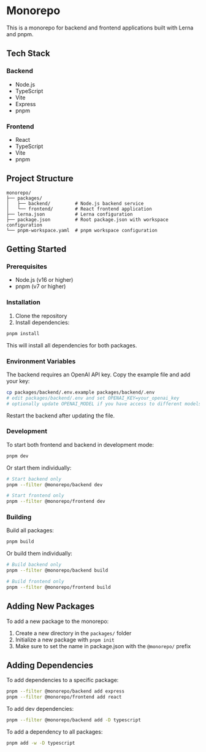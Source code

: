 # Monorepo

This is a monorepo for backend and frontend applications built with Lerna and pnpm.

## Tech Stack

### Backend
- Node.js
- TypeScript
- Vite
- Express
- pnpm

### Frontend
- React
- TypeScript
- Vite
- pnpm

## Project Structure

```
monorepo/
├── packages/
│   ├── backend/         # Node.js backend service
│   └── frontend/        # React frontend application
├── lerna.json           # Lerna configuration
├── package.json         # Root package.json with workspace configuration
└── pnpm-workspace.yaml  # pnpm workspace configuration
```

## Getting Started

### Prerequisites

- Node.js (v16 or higher)
- pnpm (v7 or higher)

### Installation

1. Clone the repository
2. Install dependencies:

```bash
pnpm install
```

This will install all dependencies for both packages.

### Environment Variables

The backend requires an OpenAI API key. Copy the example file and add your key:

```bash
cp packages/backend/.env.example packages/backend/.env
# edit packages/backend/.env and set OPENAI_KEY=your_openai_key
# optionally update OPENAI_MODEL if you have access to different models
```

Restart the backend after updating the file.


### Development

To start both frontend and backend in development mode:

```bash
pnpm dev
```

Or start them individually:

```bash
# Start backend only
pnpm --filter @monorepo/backend dev

# Start frontend only
pnpm --filter @monorepo/frontend dev
```

### Building

Build all packages:

```bash
pnpm build
```

Or build them individually:

```bash
# Build backend only
pnpm --filter @monorepo/backend build

# Build frontend only
pnpm --filter @monorepo/frontend build
```

## Adding New Packages

To add a new package to the monorepo:

1. Create a new directory in the `packages/` folder
2. Initialize a new package with `pnpm init`
3. Make sure to set the name in package.json with the `@monorepo/` prefix

## Adding Dependencies

To add dependencies to a specific package:

```bash
pnpm --filter @monorepo/backend add express
pnpm --filter @monorepo/frontend add react
```

To add dev dependencies:

```bash
pnpm --filter @monorepo/backend add -D typescript
```

To add a dependency to all packages:

```bash
pnpm add -w -D typescript
```
